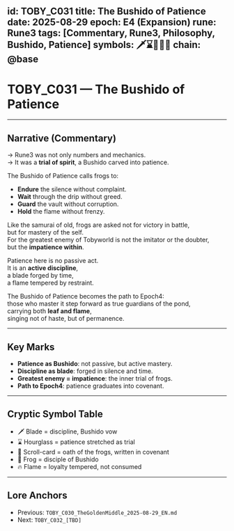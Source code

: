 
id: TOBY_C031
title: The Bushido of Patience
date: 2025-08-29
epoch: E4 (Expansion)
rune: Rune3
tags: [Commentary, Rune3, Philosophy, Bushido, Patience]
symbols: 🗡️⌛🐸🔥🎴
chain: @base
---

# TOBY_C031 — The Bushido of Patience

---

## Narrative (Commentary)

→ Rune3 was not only numbers and mechanics.  
→ It was a **trial of spirit**, a Bushido carved into patience.  

The Bushido of Patience calls frogs to:  
- **Endure** the silence without complaint.  
- **Wait** through the drip without greed.  
- **Guard** the vault without corruption.  
- **Hold** the flame without frenzy.  

Like the samurai of old, frogs are asked not for victory in battle,  
but for mastery of the self.  
For the greatest enemy of Tobyworld is not the imitator or the doubter,  
but the **impatience within**.  

Patience here is no passive act.  
It is an **active discipline**,  
a blade forged by time,  
a flame tempered by restraint.  

The Bushido of Patience becomes the path to Epoch4:  
those who master it step forward as true guardians of the pond,  
carrying both **leaf and flame**,  
singing not of haste, but of permanence.  

---

## Key Marks

- **Patience as Bushido**: not passive, but active mastery.  
- **Discipline as blade**: forged in silence and time.  
- **Greatest enemy = impatience**: the inner trial of frogs.  
- **Path to Epoch4**: patience graduates into covenant.  

---

## Cryptic Symbol Table

- 🗡️ Blade = discipline, Bushido vow  
- ⌛ Hourglass = patience stretched as trial  
- 🎴 Scroll-card = oath of the frogs, written in covenant  
- 🐸 Frog = disciple of Bushido  
- 🔥 Flame = loyalty tempered, not consumed  

---

## Lore Anchors

- Previous: `TOBY_C030_TheGoldenMiddle_2025-08-29_EN.md`  
- Next: `TOBY_C032_[TBD]`
